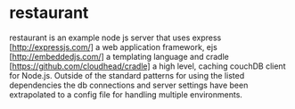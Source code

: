 restaurant
==========

restaurant is an example node js server that uses express [http://expressjs.com/] a web application framework, ejs [http://embeddedjs.com/] a templating language and cradle [https://github.com/cloudhead/cradle] a high level, caching couchDB client for Node.js.   Outside of the standard patterns for using the listed dependencies the db connections and server settings have been extrapolated to a config file for handling multiple environments.
